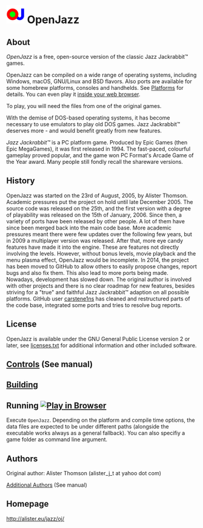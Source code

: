 
# ![OJ Logo][logo] OpenJazz

## About

*OpenJazz* is a free, open-source version of the classic Jazz Jackrabbit™ games.

OpenJazz can be compiled on a wide range of operating systems, including
Windows, macOS, GNU/Linux and BSD flavors. Also ports are available for some
homebrew platforms, consoles and handhelds. See [Platforms](PLATFORMS.md) for
details. You can even play it [inside your web browser][web port].

To play, you will need the files from one of the original games.

With the demise of DOS-based operating systems, it has become necessary to use
emulators to play old DOS games. Jazz Jackrabbit™ deserves more - and would
benefit greatly from new features.

*Jazz Jackrabbit™* is a PC platform game. Produced by Epic Games (then Epic
MegaGames), it was first released in 1994. The fast-paced, colourful gameplay
proved popular, and the game won PC Format's Arcade Game of the Year award.
Many people still fondly recall the shareware versions.

## History

OpenJazz was started on the 23rd of August, 2005, by Alister Thomson.
Academic pressures put the project on hold until late December 2005.
The source code was released on the 25th, and the first version with a degree
of playability was released on the 15th of January, 2006.
Since then, a variety of ports have been released by other people. A lot of
them have since been merged back into the main code base.
More academic pressures meant there were few updates over the following few
years, but in 2009 a multiplayer version was released.
After that, more eye candy features have made it into the engine. These are 
features not directly involving the levels. However, without bonus levels, movie
playback and the menu plasma effect, OpenJazz would be incomplete.
In 2014, the project has been moved to GitHub to allow others to easily propose
changes, report bugs and also fix them. This also lead to more ports being made. 
Nowadays, development has slowed down. The original author is involved with
other projects and there is no clear roadmap for new features, besides striving
for a "true" and faithful Jazz Jackrabbit™ adaption on all possible platforms.
GitHub user [carstene1ns](https://github.com/carstene1ns) has cleaned and
restructured parts of the code base, integrated some ports and tries to resolve
bug reports.

## License

OpenJazz is available under the GNU General Public License version 2 or later,
see [licenses.txt](licenses.txt) for additional information and other included
software.

## [Controls](res/unix/OpenJazz.6.adoc#ingame-controls) (See manual)

## [Building](BUILDING.md)

## Running [![Play in Browser][web badge]][web port]

Execute `OpenJazz`. Depending on the platform and compile time options, the
data files are expected to be under different paths (alongside the executable
works always as a general fallback). You can also specifiy a game folder as
command line argument.

## Authors

Original author: Alister Thomson (alister_j_t at yahoo dot com)

[Additional Authors](res/unix/OpenJazz.6.adoc#authors) (See manual)

## Homepage

http://alister.eu/jazz/oj/

[logo]: res/unix/OpenJazz.png
[web badge]: https://img.shields.io/badge/Play_in-Browser-blue?style=plastic
[web port]: https://openjazz.github.io
